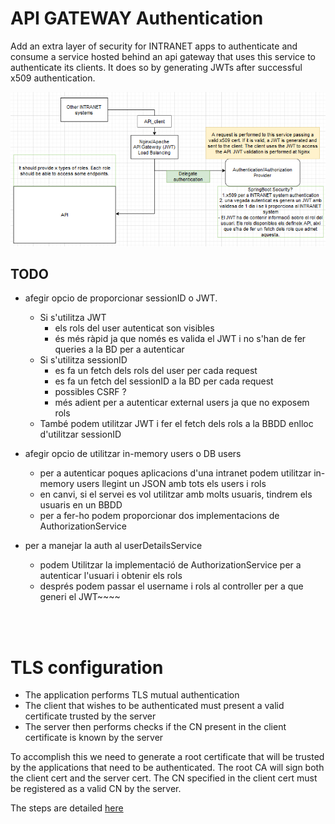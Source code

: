 # API GATEWAY Authentication

Add an extra layer of security for INTRANET apps to authenticate and consume a service hosted behind an api gateway that uses this service to authenticate its clients. It does so by generating JWTs after successful x509 authentication.

![Architecture](docs/architecture.PNG)


## TODO
- afegir opcio de proporcionar sessionID o JWT.
  - Si s'utilitza JWT 
    - els rols del user autenticat son visibles
    - és més ràpid ja que només es valida el JWT i no s'han de fer queries a la BD per a autenticar
  - Si s'utilitza sessionID
    - es fa un fetch dels rols del user per cada request
    - es fa un fetch del sessionID a la BD per cada request
    - possibles CSRF ?
    - més adient per a autenticar external users ja que no exposem rols
  - També podem utilitzar JWT i fer el fetch dels rols a la BBDD enlloc d'utilitzar sessionID

- afegir opcio de utilitzar in-memory users o DB users
  - per a autenticar poques aplicacions d'una intranet podem utilitzar in-memory users llegint un JSON amb tots els users i rols
  - en canvi, si el servei es vol utilitzar amb molts usuaris, tindrem els usuaris en un BBDD
  - per a fer-ho podem proporcionar dos implementacions de AuthorizationService

- per a manejar la auth al userDetailsService
  - podem Utilitzar la implementació de AuthorizationService per a autenticar l'usuari i obtenir els rols
  - després podem passar el username i rols al controller per a que generi el JWT~~~~

<br><br>

# TLS configuration

- The application performs TLS mutual authentication
- The client that wishes to be authenticated must present a valid certificate trusted by the server
- The server then performs checks if the CN present in the client certificate is known by the server

To accomplish this we need to generate a root certificate that will be trusted by the applications that need to be authenticated. The root CA will sign both the client cert and the server cert. The CN specified in the client cert must be registered as a valid CN by the server.

The steps are detailed [here](docs/tls_configuration.md)